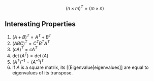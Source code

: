 $$
(n \times m)^{T} = (m\times n)
$$

## Interesting Properties
1) $(A+B)^{T}= A^{T}+ B^{T}$
2) $(ABC)^{T}=C^{T}B^{T}A^{T}$
3) $(cA)^{T}=cA^{T}$
4) $\det(A^{T})=\det(A)$
5) $(A^{T})^{-1}=(A^{-1})^{T}$
6) If $A$ is a square matrix, its [[Eigenvalue|eigenvalues]] are equal to eigenvalues of its transpose.